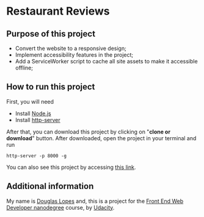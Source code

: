 # Restaurant Reviews

## Purpose of this project
- Convert the website to a responsive design;
- Implement accessibility features in the project;
- Add a ServiceWorker script to cache all site assets to make it accessible offline;

## How to run this project

First, you will need
 - Install [Node.js](https://nodejs.org/en/)
 - Install [http-server](https://www.npmjs.com/package/http-server)

After that, you can download this project by clicking on "**clone or download**" button.
After downloaded, open the project in your terminal and run
```
http-server -p 8000 -g
```

You can also see this project by accessing [this link](https://douglasamarelo.github.io/mws-restaurant-stage-1/).


## Additional information
My name is [Douglas Lopes](http://douglasamarelo.com/) and, this is a project for the [Front End Web Developer nanodegree](https://br.udacity.com/course/front-end-web-developer-nanodegree--nd001-br-advanced) course, by [Udacity](https://udacity.com).
